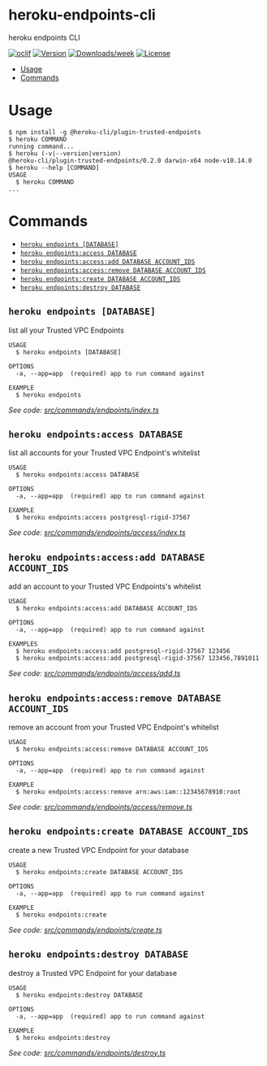 heroku-endpoints-cli
=======================

heroku endpoints CLI

[![oclif](https://img.shields.io/badge/cli-oclif-brightgreen.svg)](https://oclif.io)
[![Version](https://img.shields.io/npm/v/heroku-endpoints-cli.svg)](https://npmjs.org/package/heroku-privatelinks-cli)
[![Downloads/week](https://img.shields.io/npm/dw/heroku-endpoints-cli.svg)](https://npmjs.org/package/heroku-privatelinks-cli)
[![License](https://img.shields.io/npm/l/heroku-endpoints-cli.svg)](https://github.com/brettgoulder/heroku-endpoints-cli/blob/master/package.json)

<!-- toc -->
* [Usage](#usage)
* [Commands](#commands)
<!-- tocstop -->
# Usage
<!-- usage -->
```sh-session
$ npm install -g @heroku-cli/plugin-trusted-endpoints
$ heroku COMMAND
running command...
$ heroku (-v|--version|version)
@heroku-cli/plugin-trusted-endpoints/0.2.0 darwin-x64 node-v10.14.0
$ heroku --help [COMMAND]
USAGE
  $ heroku COMMAND
...
```
<!-- usagestop -->
# Commands
<!-- commands -->
* [`heroku endpoints [DATABASE]`](#heroku-endpoints-database)
* [`heroku endpoints:access DATABASE`](#heroku-endpointsaccess-database)
* [`heroku endpoints:access:add DATABASE ACCOUNT_IDS`](#heroku-endpointsaccessadd-database-account-ids)
* [`heroku endpoints:access:remove DATABASE ACCOUNT_IDS`](#heroku-endpointsaccessremove-database-account-ids)
* [`heroku endpoints:create DATABASE ACCOUNT_IDS`](#heroku-endpointscreate-database-account-ids)
* [`heroku endpoints:destroy DATABASE`](#heroku-endpointsdestroy-database)

## `heroku endpoints [DATABASE]`

list all your Trusted VPC Endpoints

```
USAGE
  $ heroku endpoints [DATABASE]

OPTIONS
  -a, --app=app  (required) app to run command against

EXAMPLE
  $ heroku endpoints
```

_See code: [src/commands/endpoints/index.ts](https://github.com/heroku/heroku-endpoints-cli/blob/v0.2.0/src/commands/endpoints/index.ts)_

## `heroku endpoints:access DATABASE`

list all accounts for your Trusted VPC Endpoint's whitelist

```
USAGE
  $ heroku endpoints:access DATABASE

OPTIONS
  -a, --app=app  (required) app to run command against

EXAMPLE
  $ heroku endpoints:access postgresql-rigid-37567
```

_See code: [src/commands/endpoints/access/index.ts](https://github.com/heroku/heroku-endpoints-cli/blob/v0.2.0/src/commands/endpoints/access/index.ts)_

## `heroku endpoints:access:add DATABASE ACCOUNT_IDS`

add an account to your Trusted VPC Endpoints's whitelist

```
USAGE
  $ heroku endpoints:access:add DATABASE ACCOUNT_IDS

OPTIONS
  -a, --app=app  (required) app to run command against

EXAMPLES
  $ heroku endpoints:access:add postgresql-rigid-37567 123456
  $ heroku endpoints:access:add postgresql-rigid-37567 123456,7891011
```

_See code: [src/commands/endpoints/access/add.ts](https://github.com/heroku/heroku-endpoints-cli/blob/v0.2.0/src/commands/endpoints/access/add.ts)_

## `heroku endpoints:access:remove DATABASE ACCOUNT_IDS`

remove an account from your Trusted VPC Endpoint's whitelist

```
USAGE
  $ heroku endpoints:access:remove DATABASE ACCOUNT_IDS

OPTIONS
  -a, --app=app  (required) app to run command against

EXAMPLE
  $ heroku endpoints:access:remove arn:aws:iam::12345678910:root
```

_See code: [src/commands/endpoints/access/remove.ts](https://github.com/heroku/heroku-endpoints-cli/blob/v0.2.0/src/commands/endpoints/access/remove.ts)_

## `heroku endpoints:create DATABASE ACCOUNT_IDS`

create a new Trusted VPC Endpoint for your database

```
USAGE
  $ heroku endpoints:create DATABASE ACCOUNT_IDS

OPTIONS
  -a, --app=app  (required) app to run command against

EXAMPLE
  $ heroku endpoints:create
```

_See code: [src/commands/endpoints/create.ts](https://github.com/heroku/heroku-endpoints-cli/blob/v0.2.0/src/commands/endpoints/create.ts)_

## `heroku endpoints:destroy DATABASE`

destroy a Trusted VPC Endpoint for your database

```
USAGE
  $ heroku endpoints:destroy DATABASE

OPTIONS
  -a, --app=app  (required) app to run command against

EXAMPLE
  $ heroku endpoints:destroy
```

_See code: [src/commands/endpoints/destroy.ts](https://github.com/heroku/heroku-endpoints-cli/blob/v0.2.0/src/commands/endpoints/destroy.ts)_
<!-- commandsstop -->
